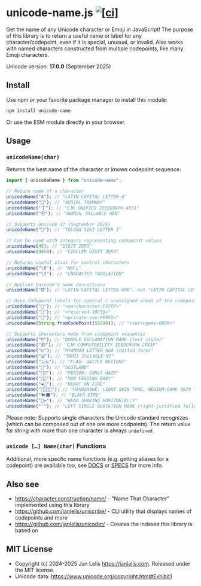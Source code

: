 # unicode-name.js [![[ci]](https://github.com/janlelis/unicode-name.js/workflows/Test/badge.svg)](https://github.com/janlelis/unicode-name.js/actions?query=workflow%3ATest)

Get the name of any Unicode character or Emoji in JavaScript! The purpose of this library is to return a useful name or label for any character/codepoint, even if it is special, unusual, or invalid. Also works with named characters constructed from multiple codepoints, like many Emoji characters.

Unicode version: **17.0.0** (September 2025)

## Install

Use npm or your favorite package manager to install this module:

```sh
npm install unicode-name
```

Or use the ESM module directly in your browser.

## Usage

### `unicodeName(char)`

Returns the best name of the character or known codepoint sequence:

```js
import { unicodeName } from "unicode-name";

// Return name of a character
unicodeName("A"); // "LATIN CAPITAL LETTER A"
unicodeName("🚡"); // "AERIAL TRAMWAY"
unicodeName("丁"); // "CJK UNIFIED IDEOGRAPH-4E01"
unicodeName("한"); // "HANGUL SYLLABLE HAN"

// Supports Unicode 17 (September 2025)
unicodeName("𑶰"); // "TOLONG SIKI LETTER I"

// Can be used with integers representing codepoint values
unicodeName(48); // "DIGIT ZERO"
unicodeName(9450); // "CIRCLED DIGIT ZERO"

// Returns useful alias for control characters
unicodeName("\0"); // "NULL"
unicodeName("\t"); // "CHARACTER TABULATION"

// Applies Unicode's name corrections
unicodeName("Ƣ"); // "LATIN CAPITAL LETTER GHA", not "LATIN CAPITAL LETTER OI"

// Uses codepoint labels for special / unassigned areas of the codepoint spectrum
unicodeName("󿿿"); // "<noncharacter-FFFFF>"
unicodeName("𐱐"); // "<reserved-10C50>"
unicodeName("󿿽"); // "<private-use-FFFFD>"
unicodeName(String.fromCodePoint(55296)); // "<surrogate-D800>"

// Supports characters made from codepoint sequences
unicodeName("‼︎"); // "DOUBLE EXCLAMATION MARK (text style)"
unicodeName("㓟︀"); // "CJK COMPATIBILITY IDEOGRAPH-2F81F"
unicodeName("င︀"); // "MYANMAR LETTER NGA (dotted form)"
unicodeName("நி"); // "TAMIL SYLLABLE NI"
unicodeName("🇺🇳"); // "FLAG: UNITED NATIONS"
unicodeName("🏴󠁧󠁢󠁳󠁣󠁴󠁿"); // "SCOTLAND"
unicodeName("🧑‍🦱"); // "PERSON: CURLY HAIR"
unicodeName("👨‍🍼"); // "MAN FEEDING BABY"
unicodeName("❤️‍🔥"); // "HEART ON FIRE"
unicodeName("🫱🏻‍🫲🏾"); // "HANDSHAKE: LIGHT SKIN TONE, MEDIUM-DARK SKIN TONE"
unicodeName("🐦‍⬛"); // "BLACK BIRD"
unicodeName("🙂‍↔️"); // "HEAD SHAKING HORIZONTALLY"
unicodeName("‘︁"); // "LEFT SINGLE QUOTATION MARK (right-justified fullwidth form)"
```

Please note: Supports single characters the Unicode standard recognizes (which can be composed out of one ore more codpoints). The return value for string with more than one character is always `undefined`.

### `unicode […] Name(char)` Functions

Additional, more specfic name functions (e.g. getting aliases for a codepoint) are available too, see [DOCS](/docs/unicode-name.md) or [SPECS](/test/unicode-name.test.js) for more info.

## Also see

- https://character.construction/name/ - "Name That Character" implemented using this library
- https://github.com/janlelis/uniscribe/ - CLI utility that displays names of codepoints and more
- https://github.com/janlelis/unicoder/ - Creates the indexes this library is based on

## MIT License

- Copyright (c) 2024-2025 Jan Lelis <https://janlelis.com>. Released under the MIT license.
- Unicode data: https://www.unicode.org/copyright.html#Exhibit1
